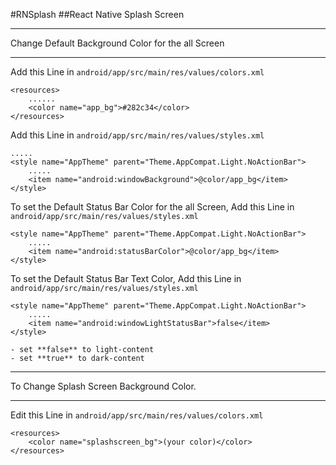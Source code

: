 #RNSplash
##React Native Splash Screen


*******************
Change Default Background Color for the all Screen
*******************

Add this Line in ``` android/app/src/main/res/values/colors.xml ```
```
<resources>
    ......
    <color name="app_bg">#282c34</color>
</resources>
```

Add this Line in ``` android/app/src/main/res/values/styles.xml ``` 
```
.....
<style name="AppTheme" parent="Theme.AppCompat.Light.NoActionBar">
    .....
    <item name="android:windowBackground">@color/app_bg</item>
</style>
```

To set the Default Status Bar Color for the all Screen, Add this Line in ``` android/app/src/main/res/values/styles.xml ```
```
<style name="AppTheme" parent="Theme.AppCompat.Light.NoActionBar">
    .....
    <item name="android:statusBarColor">@color/app_bg</item>
</style>
```

To set the Default Status Bar Text Color, Add this Line in ``` android/app/src/main/res/values/styles.xml ```
```
<style name="AppTheme" parent="Theme.AppCompat.Light.NoActionBar">
    .....
    <item name="android:windowLightStatusBar">false</item>
</style>
```
```
- set **false** to light-content
- set **true** to dark-content
```



*******************
To Change Splash Screen Background Color.
*******************
Edit this Line in ``` android/app/src/main/res/values/colors.xml ```
```
<resources>
    <color name="splashscreen_bg">(your color)</color>
</resources>
```